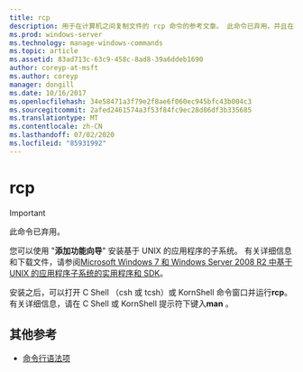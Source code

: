 ```yaml
---
title: rcp
description: 用于在计算机之间复制文件的 rcp 命令的参考文章。 此命令已弃用，并且在将来的 Windows 版本中不保证其受支持。
ms.prod: windows-server
ms.technology: manage-windows-commands
ms.topic: article
ms.assetid: 83ad713c-63c9-458c-8ad8-39a6ddeb1690
author: coreyp-at-msft
ms.author: coreyp
manager: dongill
ms.date: 10/16/2017
ms.openlocfilehash: 34e58471a3f79e2f8ae6f060ec945bfc43b004c3
ms.sourcegitcommit: 2afed2461574a3f53f84fc9ec28d86df3b335685
ms.translationtype: MT
ms.contentlocale: zh-CN
ms.lasthandoff: 07/02/2020
ms.locfileid: "85931992"
---
```

# <a name="rcp"></a>rcp

>[!IMPORTANT]
> 此命令已弃用。

您可以使用 "**添加功能向导**" 安装基于 UNIX 的应用程序的子系统。 有关详细信息和下载文件，请参阅[Microsoft Windows 7 和 Windows Server 2008 R2 中基于 UNIX 的应用程序子系统的实用程序和 SDK](https://www.microsoft.com/download/details.aspx?id=2391)。

安装之后，可以打开 C Shell （csh 或 tcsh）或 KornShell 命令窗口并运行**rcp**。 有关详细信息，请在 C Shell 或 KornShell 提示符下键入**man** 。

## <a name="additional-references"></a>其他参考

- [命令行语法项](command-line-syntax-key.md)